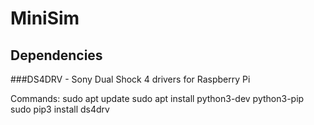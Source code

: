 # MiniSim

## Dependencies
###DS4DRV - Sony Dual Shock 4 drivers for Raspberry Pi

Commands: 
sudo apt update
sudo apt install python3-dev python3-pip
sudo pip3 install ds4drv
